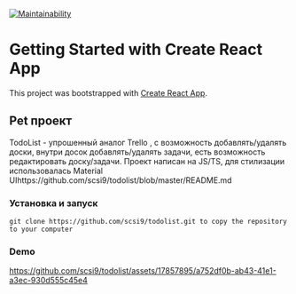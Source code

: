 [![Maintainability](https://api.codeclimate.com/v1/badges/05ed4e342ad23922888b/maintainability)](https://codeclimate.com/github/scsi9/todolist/maintainability)

# Getting Started with Create React App

This project was bootstrapped with [Create React App](https://github.com/facebook/create-react-app).

## Pet проект
TodoList - упрошенный аналог Trello , с возможность добавлять/удалять доски, внутри досок добавлять/удалять задачи, есть возможность редактировать доску/задачи.
Проект написан на JS/TS, для стилизации использовалась Material UIhttps://github.com/scsi9/todolist/blob/master/README.md

### Установка и запуск

```
git clone https://github.com/scsi9/todolist.git to copy the repository to your computer
```

### Demo


https://github.com/scsi9/todolist/assets/17857895/a752df0b-ab43-41e1-a3ec-930d555c45e4



